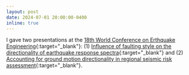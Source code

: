```yaml
---
layout: post
date: 2024-07-01 20:00:00-0400
inline: true
---
```


I gave two presentations at the [18th World Conference on Erthquake Engineering](https://www.wcee2024.it/){:target="_blank"}: (1) [Influence of faulting style on the directionality of earthquake response spectra](/assets/pdf/Poulos_2024_b_WCEE.pdf){:target="_blank"} and (2) [Accounting for ground motion directionality in regional seismic risk assessment](/assets/pdf/Poulos_2024_a_WCEE.pdf){:target="_blank"}.
